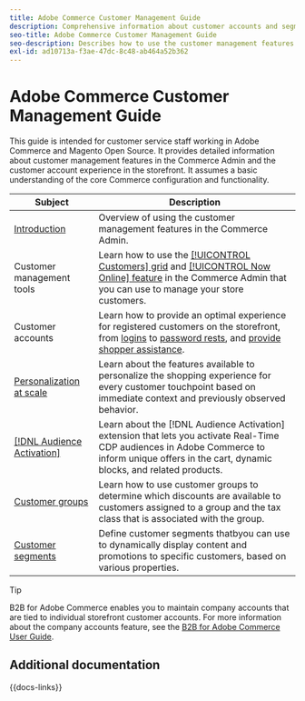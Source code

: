 ```yaml
---
title: Adobe Commerce Customer Management Guide
description: Comprehensive information about customer accounts and segments for Adobe Commerce and Magento Open Source administrators, including configuration.
seo-title: Adobe Commerce Customer Management Guide
seo-description: Describes how to use the customer management features in Adobe Commerce or Magento Open Source.
exl-id: ad10713a-f3ae-47dc-8c48-ab464a52b362
---
```


# Adobe Commerce Customer Management Guide

This guide is intended for customer service staff working in Adobe Commerce and Magento Open Source. It provides detailed information about customer management features in the Commerce Admin and the customer account experience in the storefront. It assumes a basic understanding of the core Commerce configuration and functionality.

| Subject | Description |
| ------- | ----------- |
| [Introduction](customers-introduction.md) | Overview of using the customer management features in the Commerce Admin.|
| Customer management tools| Learn how to use the [[!UICONTROL Customers] grid](customers-all.md) and [[!UICONTROL Now Online] feature](now-online.md) in the Commerce Admin that you can use to manage your store customers. |
| Customer accounts| Learn how to provide an optimal experience for registered customers on the storefront, from [logins](login-landing-page.md) to [password rests](password-reset.md), and [provide shopper assistance](login-as-customer.md). |
| [Personalization at scale](personalize-scale.md) | Learn about the features available to personalize the shopping experience for every customer touchpoint based on immediate context and previously observed behavior.|
| [[!DNL Audience Activation]](audience-activation.md) | Learn about the [!DNL Audience Activation] extension that lets you activate Real-Time CDP audiences in Adobe Commerce to inform unique offers in the cart, dynamic blocks, and related products. |
| [Customer groups](customer-groups.md) | Learn how to use customer groups to determine which discounts are available to customers assigned to a group and the tax class that is associated with the group. |
| [Customer segments](customer-segments.md) | Define customer segments thatbyou can use to dynamically display content and promotions to specific customers, based on various properties. |

>[!TIP]
>
>B2B for Adobe Commerce enables you to maintain company accounts that are tied to individual storefront customer accounts. For more information about the company accounts feature, see the [B2B for Adobe Commerce User Guide](../b2b/account-companies.md).

## Additional documentation

{{docs-links}}
